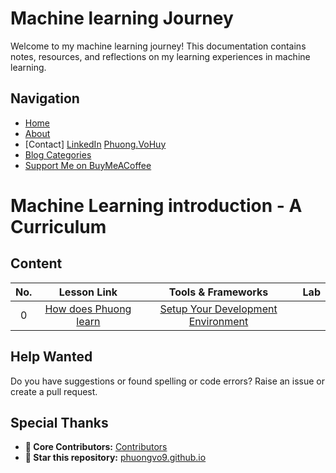 # Machine learning Journey

Welcome to my machine learning journey! This documentation contains notes, resources, and reflections on my learning experiences in machine learning.

## Navigation
- [Home](https://phuongvo9.github.io)
- [About](#introduction)
- [Contact] [LinkedIn](https://www.linkedin.com/in/phuongvohuy/) [Phuong.VoHuy](https://www.linkedin.com/in/phuongvohuy/)
- [Blog Categories](#categories)
- [Support Me on BuyMeACoffee](https://buymeacoffee.com/phuongvo)



# Machine Learning introduction - A Curriculum

## Content
| No. |                                                                 Lesson Link                                                                  |                                           Tools & Frameworks                                          | Lab                                                            |
| :-: | :------------------------------------------------------------------------------------------------------------------------------------------: | :---------------------------------------------------------------------------------------------: | ------------------------------------------------------------------------------ |
| 0  | [How does Phuong learn](./blogs/nagvigation-for-beginner.md)  |  [Setup Your Development Environment](#content)                       |   |

## Help Wanted

Do you have suggestions or found spelling or code errors? Raise an issue or create a pull request.

## Special Thanks

* **🙏 Core Contributors:** [Contributors](https://github.com/phuongvo9/phuongvo9.github.io/graphs/contributors)
* **🌟 Star this repository:** [phuongvo9.github.io](https://github.com/phuongvo9/phuongvo9.github.io)